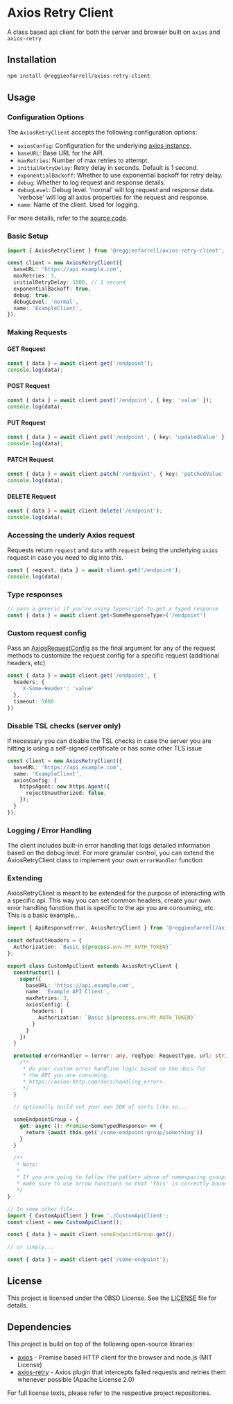 # Axios Retry Client

A class based api client for both the server and browser built on `axios` and `axios-retry`

## Installation

```bash
npm install @reggieofarrell/axios-retry-client
```

## Usage

### Configuration Options

The `AxiosRetryClient` accepts the following configuration options:

- `axiosConfig`: Configuration for the underlying [axios instance](https://axios-http.com/docs/instance).
- `baseURL`: Base URL for the API.
- `maxRetries`: Number of max retries to attempt.
- `initialRetryDelay`: Retry delay in seconds. Default is 1 second.
- `exponentialBackoff`: Whether to use exponential backoff for retry delay.
- `debug`: Whether to log request and response details.
- `debugLevel`: Debug level. 'normal' will log request and response data. 'verbose' will log all axios properties for the request and response.
- `name`: Name of the client. Used for logging.

For more details, refer to the [source code](src/axios-retry-client.ts).

### Basic Setup

```typescript
import { AxiosRetryClient } from '@reggieofarrell/axios-retry-client';

const client = new AxiosRetryClient({
  baseURL: 'https://api.example.com',
  maxRetries: 3,
  initialRetryDelay: 1000, // 1 second
  exponentialBackoff: true,
  debug: true,
  debugLevel: 'normal',
  name: 'ExampleClient',
});
```

### Making Requests

#### GET Request

```typescript
const { data } = await client.get('/endpoint');
console.log(data);
```

#### POST Request

```typescript
const { data } = await client.post('/endpoint', { key: 'value' });
console.log(data);
```

#### PUT Request

```typescript
const { data } = await client.put('/endpoint', { key: 'updatedValue' });
console.log(data);
```

#### PATCH Request

```typescript
const { data } = await client.patch('/endpoint', { key: 'patchedValue' });
console.log(data);
```

#### DELETE Request

```typescript
const { data } = await client.delete('/endpoint');
console.log(data);
```

### Accessing the underly Axios request
Requests return `request` and `data` with `request` being the underlying `axios` request in case you need to dig into this.

```typescript
const { request, data } = await client.get('/endpoint');
console.log(data);
```

### Type responses
```typescript
// pass a generic if you're using typescript to get a typed response
const { data } = await client.get<SomeResponseType>('/endpoint')
```

### Custom request config
Pass an [AxiosRequestConfig](https://axios-http.com/docs/req_config) as the final argument for any of the
request methods to customize the request config for a specific request (additional headers, etc)
```typescript
const { data } = await client.get('/endpoint', {
  headers: {
    'X-Some-Header': 'value'
  },
  timeout: 5000
})
```

### Disable TSL checks (server only)
If necessary you can disable the TSL checks in case the server you are hitting is using a self-signed
certificate or has some other TLS issue
```typescript
const client = new AxiosRetryClient({
  baseURL: 'https://api.example.com',
  name: 'ExampleClient',
  axiosConfig: {
    httpsAgent: new https.Agent({
      rejectUnauthorized: false,
    });
  }
});
```

### Logging / Error Handling

The client includes built-in error handling that logs detailed information based on the debug level.
For more granular control, you can extend the AxiosRetryClient class to implement your own `errorHandler` function

### Extending

AxiosRetryClient is meant to be extended for the purpose of interacting with a specific api. This way you can set common headers, create your own error handling function that is specific to the api you are consuming, etc. This is a basic example...

```typescript
import { ApiResponseError, AxiosRetryClient } from '@reggieofarrell/axios-retry-client';

const defaultHeaders = {
  Authorization: `Basic ${process.env.MY_AUTH_TOKEN}`
};

export class CustomApiClient extends AxiosRetryClient {
  constructor() {
    super({
      baseURL: 'https://api.example.com',
      name: 'Example API Client',
      maxRetries: 3,
      axiosConfig: {
        headers: {
          Authorization: `Basic ${process.env.MY_AUTH_TOKEN}`
        }
      }
    })
  }

  protected errorHandler = (error: any, reqType: RequestType, url: string) {
    /**
     * do your custom error handline logic based on the docs for
     * the API you are consuming.
     * https://axios-http.com/docs/handling_errors
     */
  }

  // optionally build out your own SDK of sorts like so...

  someEndpointGroup = {
    get: async (): Promise<SomeTypedResponse> => {
      return (await this.get('/some-endpoint-group/something'))
    }
  }

  /**
   * Note:
   *
   * If you are going to follow the pattern above of namespacing groups of endpoints,
   * make sure to use arrow functions so that 'this' is correctly bound to the class instance
   */
}

// In some other file...
import { CustomApiClient } from './CustomApiClient';
const client = new CustomApiClient();

const { data } = await client.someEndpointGroup.get();

// or simply...

const { data } = await client.get('/some-endpoint');

```

## License

This project is licensed under the 0BSD License. See the [LICENSE](license.txt) file for details.

## Dependencies

This project is build on top of the following open-source libraries:

- [axios](https://github.com/axios/axios) - Promise based HTTP client for the browser and node.js (MIT License)
- [axios-retry](https://github.com/softonic/axios-retry) - Axios plugin that intercepts failed requests and retries them whenever possible (Apache License 2.0)

For full license texts, please refer to the respective project repositories.
